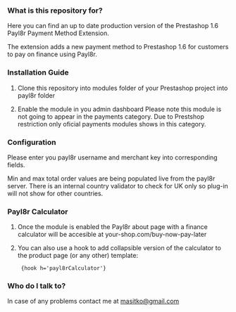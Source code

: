 ### What is this repository for? ###

Here you can find an up to date production version of the Prestashop 1.6 Payl8r Payment Method Extension.

The extension adds a new payment method to Prestashop 1.6 for customers to pay on finance using Payl8r.


### Installation Guide ###

1. Clone this repository into modules folder of your Prestashop project into payl8r folder

2. Enable the module in you admin dashboard
  Please note this module is not going to appear in the payments category.
  Due to Prestshop restriction only oficial payments modules shows in this category.

### Configuration ###

Please enter you payl8r username and merchant key into corresponding fields.

Min and max total order values are being populated live from the payl8r server.
There is an internal country validator to check for UK only so plug-in will not show for other countries.

### Payl8r Calculator ###

1. Once the module is enabled the Payl8r about page with a finance calculator will be accesible at your-shop.com/buy-now-pay-later
2. You can also use a hook to add collapsible version of the calculator to the product page (or any other) template:

		{hook h='payl8rCalculator'}
    

### Who do I talk to? ###

In case of any problems contact me at masitko@gmail.com
